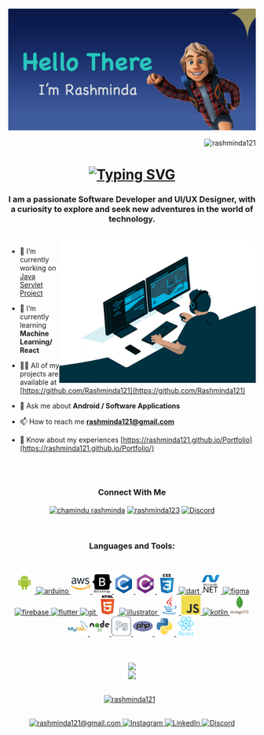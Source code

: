 
![MasterHead](b.jpg)
<p align="right"> <img src="https://komarev.com/ghpvc/?username=rashminda121&label=Profile%20views&color=blueviolet&style=flat" alt="rashminda121" /> </p>

<h1 align="center"><a href="https://git.io/typing-svg"><img src="https://readme-typing-svg.demolab.com?font=Fira+Code&weight=700&size=30&pause=1000&color=AF51F8F6&center=true&vCenter=true&random=false&width=600&height=60&lines=Hi+%F0%9F%91%8B%2C++I'm+Jayamuni+Rashminda;Software+Engineer%2F+Developer;UI%2F+UX+Engineer;Full+Stack+Developer" alt="Typing SVG" /></a></h1>

<h3 align="center">I am a passionate Software Developer and UI/UX Designer, with a curiosity to explore and seek new adventures in the world of technology.</h3><br>
<img align="right" alt"Coding" width="400" height="290" src="pic1.gif">




- 🔭 I’m currently working on [Java Servlet Project](https://github.com/Rashminda121/ebook-app.git)

- 🌱 I’m currently learning **Machine Learning/ React**

- 👨‍💻 All of my projects are available at [https://github.com/Rashminda121](https://github.com/Rashminda121)

- 💬 Ask me about  **Android / Software Applications**

- 📫 How to reach me **rashminda121@gmail.com**

- 📄 Know about my experiences [https://rashminda121.github.io/Portfolio](https://rashminda121.github.io/Portfolio/)

</br></br>

<div align="center">
<h3 align="center">Connect With Me</h3>
<p align="center">
<a href="https://linkedin.com/in/chamindu rashminda" target="blank"><img align="center" src="https://raw.githubusercontent.com/rahuldkjain/github-profile-readme-generator/master/src/images/icons/Social/linked-in-alt.svg" alt="chamindu rashminda" height="30" width="40" /></a>
<a href="https://www.instagram.com/rashminda_jc" target="blank"><img align="center" src="https://raw.githubusercontent.com/rahuldkjain/github-profile-readme-generator/master/src/images/icons/Social/instagram.svg" alt="rashminda123" height="30" width="40" /></a>
<a href="https://discord.com/invite/cCRBM6BV" target="_blank">
  <img align="center" src="https://raw.githubusercontent.com/rahuldkjain/github-profile-readme-generator/master/src/images/icons/Social/discord.svg" alt="Discord" height="30" width="40" />
</a>

</p>
</div>
</br>
<div align="center">
  <h3 align="center">Languages and Tools:</h3>
</div></br>
<p align="center"> <a href="https://developer.android.com" target="_blank" rel="noreferrer"> <img src="https://raw.githubusercontent.com/devicons/devicon/master/icons/android/android-original-wordmark.svg" alt="android" width="40" height="40"/> </a> <a href="https://www.arduino.cc/" target="_blank" rel="noreferrer"> <img src="https://cdn.worldvectorlogo.com/logos/arduino-1.svg" alt="arduino" width="40" height="40"/> </a> <a href="https://aws.amazon.com" target="_blank" rel="noreferrer"> <img src="https://raw.githubusercontent.com/devicons/devicon/master/icons/amazonwebservices/amazonwebservices-original-wordmark.svg" alt="aws" width="40" height="40"/> </a> <a href="https://getbootstrap.com" target="_blank" rel="noreferrer"> <img src="https://raw.githubusercontent.com/devicons/devicon/master/icons/bootstrap/bootstrap-plain-wordmark.svg" alt="bootstrap" width="40" height="40"/> </a> <a href="https://www.cprogramming.com/" target="_blank" rel="noreferrer"> <img src="https://raw.githubusercontent.com/devicons/devicon/master/icons/c/c-original.svg" alt="c" width="40" height="40"/> </a> <a href="https://www.w3schools.com/cs/" target="_blank" rel="noreferrer"> <img src="https://raw.githubusercontent.com/devicons/devicon/master/icons/csharp/csharp-original.svg" alt="csharp" width="40" height="40"/> </a> <a href="https://www.w3schools.com/css/" target="_blank" rel="noreferrer"> <img src="https://raw.githubusercontent.com/devicons/devicon/master/icons/css3/css3-original-wordmark.svg" alt="css3" width="40" height="40"/> </a> <a href="https://dart.dev" target="_blank" rel="noreferrer"> <img src="https://www.vectorlogo.zone/logos/dartlang/dartlang-icon.svg" alt="dart" width="40" height="40"/> </a> <a href="https://dotnet.microsoft.com/" target="_blank" rel="noreferrer"> <img src="https://raw.githubusercontent.com/devicons/devicon/master/icons/dot-net/dot-net-original-wordmark.svg" alt="dotnet" width="40" height="40"/> </a> <a href="https://www.figma.com/" target="_blank" rel="noreferrer"> <img src="https://www.vectorlogo.zone/logos/figma/figma-icon.svg" alt="figma" width="40" height="40"/> </a> <a href="https://firebase.google.com/" target="_blank" rel="noreferrer"> <img src="https://www.vectorlogo.zone/logos/firebase/firebase-icon.svg" alt="firebase" width="40" height="40"/> </a> <a href="https://flutter.dev" target="_blank" rel="noreferrer"> <img src="https://www.vectorlogo.zone/logos/flutterio/flutterio-icon.svg" alt="flutter" width="40" height="40"/> </a> <a href="https://git-scm.com/" target="_blank" rel="noreferrer"> <img src="https://www.vectorlogo.zone/logos/git-scm/git-scm-icon.svg" alt="git" width="40" height="40"/> </a> <a href="https://www.w3.org/html/" target="_blank" rel="noreferrer"> <img src="https://raw.githubusercontent.com/devicons/devicon/master/icons/html5/html5-original-wordmark.svg" alt="html5" width="40" height="40"/> </a> <a href="https://www.adobe.com/in/products/illustrator.html" target="_blank" rel="noreferrer"> <img src="https://www.vectorlogo.zone/logos/adobe_illustrator/adobe_illustrator-icon.svg" alt="illustrator" width="40" height="40"/> </a> <a href="https://www.java.com" target="_blank" rel="noreferrer"> <img src="https://raw.githubusercontent.com/devicons/devicon/master/icons/java/java-original.svg" alt="java" width="40" height="40"/> </a> <a href="https://developer.mozilla.org/en-US/docs/Web/JavaScript" target="_blank" rel="noreferrer"> <img src="https://raw.githubusercontent.com/devicons/devicon/master/icons/javascript/javascript-original.svg" alt="javascript" width="40" height="40"/> </a> <a href="https://kotlinlang.org" target="_blank" rel="noreferrer"> <img src="https://www.vectorlogo.zone/logos/kotlinlang/kotlinlang-icon.svg" alt="kotlin" width="40" height="40"/> </a> <a href="https://www.mongodb.com/" target="_blank" rel="noreferrer"> <img src="https://raw.githubusercontent.com/devicons/devicon/master/icons/mongodb/mongodb-original-wordmark.svg" alt="mongodb" width="40" height="40"/> </a> <a href="https://www.mysql.com/" target="_blank" rel="noreferrer"> <img src="https://raw.githubusercontent.com/devicons/devicon/master/icons/mysql/mysql-original-wordmark.svg" alt="mysql" width="40" height="40"/> </a> <a href="https://nodejs.org" target="_blank" rel="noreferrer"> <img src="https://raw.githubusercontent.com/devicons/devicon/master/icons/nodejs/nodejs-original-wordmark.svg" alt="nodejs" width="40" height="40"/> </a> <a href="https://www.photoshop.com/en" target="_blank" rel="noreferrer"> <img src="https://raw.githubusercontent.com/devicons/devicon/master/icons/photoshop/photoshop-line.svg" alt="photoshop" width="40" height="40"/> </a> <a href="https://www.php.net" target="_blank" rel="noreferrer"> <img src="https://raw.githubusercontent.com/devicons/devicon/master/icons/php/php-original.svg" alt="php" width="40" height="40"/> </a> <a href="https://www.python.org" target="_blank" rel="noreferrer"> <img src="https://raw.githubusercontent.com/devicons/devicon/master/icons/python/python-original.svg" alt="python" width="40" height="40"/> </a> <a href="https://reactjs.org/" target="_blank" rel="noreferrer"> <img src="https://raw.githubusercontent.com/devicons/devicon/master/icons/react/react-original-wordmark.svg" alt="react" width="40" height="40"/> </a> </p><br><br>


<!--![rashminda121's Stats](https://github-readme-stats.vercel.app/api?username=rashminda121&theme=material-palenight&show_icons=true&hide_border=true&count_private=true)--> 

<div align="center">
<img src="https://github-readme-stats.vercel.app/api/top-langs/?username=rashminda121&theme=material-palenight&hide_border=true&include_all_commits=true&count_private=true&layout=compact" align="center" />
</div>
<div align="center">
 <img src="https://github-readme-streak-stats.herokuapp.com/?user=rashminda121&theme=material-palenight&hide_border=true" align="center" />
</div> </br>

<!--![rashminda121's Top Languages](https://github-readme-stats.vercel.app/api/top-langs/?username=rashminda121&theme=material-palenight&show_icons=true&hide_border=true&layout=compact)-->

<!--![rashminda121's Streak](https://github-readme-streak-stats.herokuapp.com/?user=rashminda121&theme=material-palenight&hide_border=true)-->

<p align="center"> <a href="https://github.com/ryo-ma/github-profile-trophy" align="center"><img src="https://github-profile-trophy.vercel.app/?username=rashminda121&theme=darkhub&row=1&column=5&margin-w=0&no-bg=false" alt="rashminda121" align="center" style="margin-right:10px;" /></a> </p><br>

<!--
<a href="mailto:rashminda121@gmail.com" align="center">![rashminda121@gmail.com](https://img.shields.io/badge/Gmail-D14836?style=for-the-badge&logo=gmail&logoColor=white)</a>
[![Instagram](https://img.shields.io/badge/Instagram-E4405F?style=for-the-badge&logo=instagram&logoColor=white)](https://www.instagram.com/rashminda_jc)
[![LinkedIn](https://img.shields.io/badge/LinkedIn-0077B5?style=for-the-badge&logo=linkedin&logoColor=white)](https://www.linkedin.com/in/chamindu-rashminda-42565828a/)
[![Discord](https://img.shields.io/badge/Discord-7289DA?style=for-the-badge&logo=discord&logoColor=white)](https://discord.com/invite/cCRBM6BV)  -->

<div align="center">
<a href="mailto:rashminda121@gmail.com">
  <img src="https://img.shields.io/badge/Gmail-D14836?style=for-the-badge&logo=gmail&logoColor=white" alt="rashminda121@gmail.com">
</a>
<a href="https://www.instagram.com/rashminda_jc">
  <img src="https://img.shields.io/badge/Instagram-E4405F?style=for-the-badge&logo=instagram&logoColor=white" alt="Instagram">
</a> 
<a href="https://www.linkedin.com/in/chamindu-rashminda-42565828a/">
  <img src="https://img.shields.io/badge/LinkedIn-0077B5?style=for-the-badge&logo=linkedin&logoColor=white" alt="LinkedIn">
</a>
<a href="https://discord.com/invite/cCRBM6BV">
  <img src="https://img.shields.io/badge/Discord-7289DA?style=for-the-badge&logo=discord&logoColor=white" alt="Discord">
</a>
</div>




